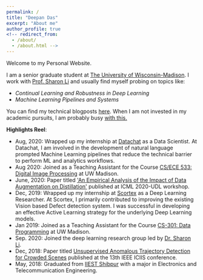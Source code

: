 ```yaml
---
permalink: /
title: "Deepan Das"
excerpt: "About me"
author_profile: true
<!-- redirect_from: 
  - /about/
  - /about.html -->
---
```




Welcome to my Personal Website.

I am a senior graduate student at [The University of Wisconsin-Madison](https://www.engr.wisc.edu/department/electrical-computer-engineering/). I work with [Prof. Sharon Li](http://pages.cs.wisc.edu/~sharonli/) and usually find myself probing on topics like:

- *Continual Learning and Robustness in Deep Learning*
- *Machine Learning Pipelines and Systems*

You can find my technical blogposts [here](https://deepandas11.github.io/year-archive/). When I am not invested in my academic pursuits, I am probably busy [with this.](https://deepandas11.github.io/beyond/)




**Highlights Reel**:
- Aug, 2020: Wrapped up my internship at [Datachat](https://www.datachat.ai) as a Data Scientist. At Datachat, I am involved in the development of natural language prompted Machine Learning pipelines that reduce the technical barrier to perform ML and analytics workflows.
- Aug 2020: Joined as a Teaching Assistant for the Course [CS/ECE 533: Digital Image Processing]() at UW Madison. 
- June, 2020: Paper titled ['An Empirical Analysis of the Impact of Data Augmentation on Distillation'](http://www.gatsby.ucl.ac.uk/~balaji/udl2020/accepted-papers/UDL2020-paper-082.pdf) published at ICML 2020-UDL workshop.
- Dec, 2019: Wrapped up my internship at [Scortex](https://scortex.io/) as a Deep Learning Researcher.  At Scortex, I primarily contributed to improving the existing Vision based Defect detection system. I was successful in developing an effective Active Learning strategy for the underlying Deep Learning models.
- Jan 2019: Joined as a Teaching Assistant for the Course [CS-301: Data Programming](https://tyler.caraza-harter.com/cs301/spring19/syllabus.html) at UW Madison. 
- Sep. 2020: Joined the deep learning research group led by [Dr. Sharon Li](https://yixuanli.net).
- Dec, 2018: Paper titled [ Unsupervised Anomalous Trajectory Detection for Crowded Scenes](https://ieeexplore.ieee.org/abstract/document/8721320/metrics#metrics) published at the 13th IEEE ICIIS conference.  
- May, 2018: Graduated from [IIEST Shibpur](https://www.iiests.ac.in/) with a major in Electronics and Telecommunication Engineering. 
